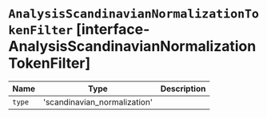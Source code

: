 # `AnalysisScandinavianNormalizationTokenFilter` [interface-AnalysisScandinavianNormalizationTokenFilter]

| Name | Type | Description |
| - | - | - |
| `type` | 'scandinavian_normalization' | &nbsp; |
